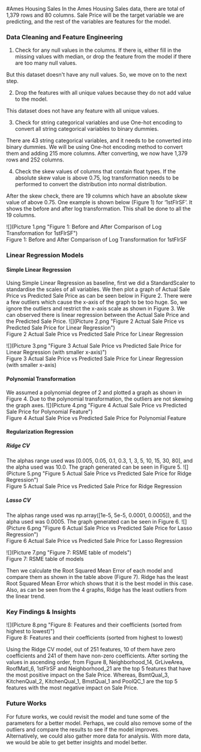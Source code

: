 #Ames Housing Sales
In the Ames Housing Sales data, there are total of 1,379 rows and 80 columns. Sale Price will be the target variable we are predicting, and the rest of the variables are features for the model.

### Data Cleaning and Feature Engineering
1. Check for any null values in the columns. If there is, either fill in the missing values with median, or drop the feature from the model if there are too many null values.

But this dataset doesn't have any null values. So, we move on to the next step.

2. Drop the features with all unique values because they do not add value to the model.

This dataset does not have any feature with all unique values.

3. Check for string categorical variables and use One-hot encoding to convert all string categorical variables to binary dummies.

There are 43 string categorical variables, and it needs to be converted into binary dummies. We will be using One-hot encoding method to convert them and adding 215 more columns. After converting, we now have 1,379 rows and 252 columns.

4. Check the skew values of columns that contain float types. If the absolute skew value is above 0.75, log transformation needs to be performed to convert the distribution into normal distribution.

After the skew check, there are 19 columns which have an absolute skew value of above 0.75. One example is shown below (Figure 1) for ‘1stFlrSF’. It shows the before and after log transformation. This shall be done to all the 19 columns.

![](Picture 1.png "Figure 1: Before and After Comparison of Log Transformation for 1stFlrSF")
</br>Figure 1: Before and After Comparison of Log Transformation for 1stFlrSF

### Linear Regression Models
#### Simple Linear Regression
Using Simple Linear Regression as baseline, first we did a StandardScaler to standardise the scales of all variables. We then plot a graph of Actual Sale Price vs Predicted Sale Price as can be seen below in Figure 2. There were a few outliers which cause the x-axis of the graph to be too huge. So, we ignore the outliers and restrict the x-axis scale as shown in Figure 3. We can observed there is linear regression between the Actual Sale Price and the Predicted Sale Price.
![](Picture 2.png "Figure 2 Actual Sale Price vs Predicted Sale Price for Linear Regression")
</br>Figure 2 Actual Sale Price vs Predicted Sale Price for Linear Regression

![](Picture 3.png "Figure 3 Actual Sale Price vs Predicted Sale Price for Linear Regression (with smaller x-axis)")
</br>Figure 3 Actual Sale Price vs Predicted Sale Price for Linear Regression (with smaller x-axis)

#### Polynomial Transformation
We assumed a polynomial degree of 2 and plotted a graph as shown in Figure 4. Due to the polynomial transformation, the outliers are not skewing the graph axes.
![](Picture 4.png "Figure 4 Actual Sale Price vs Predicted Sale Price for Polynomial Feature")
</br>Figure 4 Actual Sale Price vs Predicted Sale Price for Polynomial Feature

#### Regularization Regression
##### Ridge CV
The alphas range used was [0.005, 0.05, 0.1, 0.3, 1, 3, 5, 10, 15, 30, 80], and the alpha used was 10.0. The graph generated can be seen in Figure 5.
![](Picture 5.png "Figure 5 Actual Sale Price vs Predicted Sale Price for Ridge Regression")
</br>Figure 5 Actual Sale Price vs Predicted Sale Price for Ridge Regression

##### Lasso CV
The alphas range used was np.array([1e-5, 5e-5, 0.0001, 0.0005]), and the alpha used was 0.0005. The graph generated can be seen in Figure 6.
![](Picture 6.png "Figure 6 Actual Sale Price vs Predicted Sale Price for Lasso Regression")
</br>Figure 6 Actual Sale Price vs Predicted Sale Price for Lasso Regression

![](Picture 7.png "Figure 7: RSME table of models")
</br>Figure 7: RSME table of models

Then we calculate the Root Squared Mean Error of each model and compare them as shown in the table above (Figure 7). Ridge has the least Root Squared Mean Error which shows that it is the best model in this case. Also, as can be seen from the 4 graphs, Ridge has the least outliers from the linear trend.

### Key Findings & Insights

![](Picture 8.png "Figure 8: Features and their coefficients (sorted from highest to lowest)")
</br>Figure 8: Features and their coefficients (sorted from highest to lowest)

Using the Ridge CV model, out of 251 features, 10 of them have zero coefficients and 241 of them have non-zero coefficients. After sorting the values in ascending order, from Figure 8, Neighborhood_14, GrLiveArea, RoofMatl_6, 1stFlrSF and Neighborhood_21 are the top 5 features that have the most positive impact on the Sale Price. Whereas, BsmtQual_3, KitchenQual_2, KitchenQual_1, BmstQual_1 and PoolQC_1 are the top 5 features with the most negative impact on Sale Price.

### Future Works
For future works, we could revisit the model and tune some of the parameters for a better model. Perhaps, we could also remove some of the outliers and compare the results to see if the model improves.  
Alternatively, we could also gather more data for analysis. With more data, we would be able to get better insights and model better.
